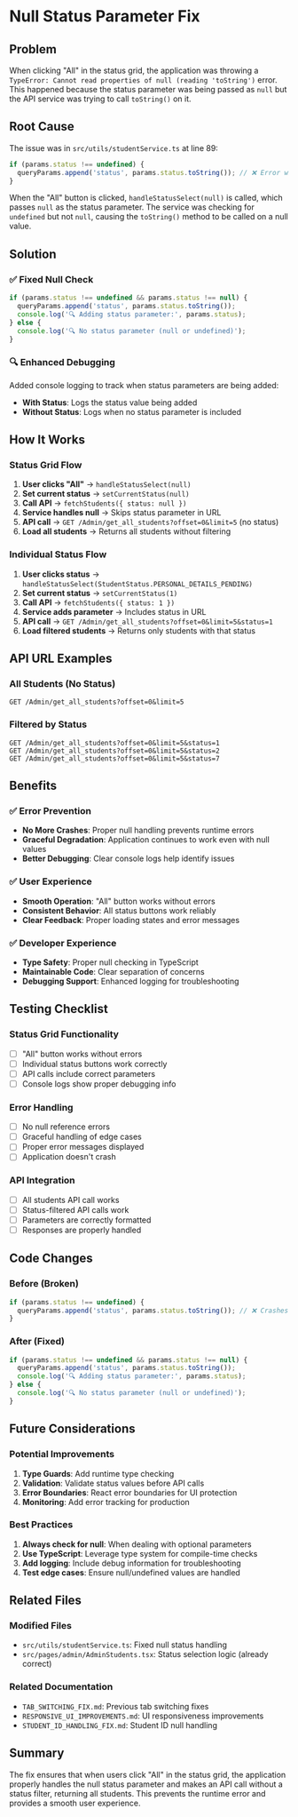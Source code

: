 # Null Status Parameter Fix

## Problem
When clicking "All" in the status grid, the application was throwing a `TypeError: Cannot read properties of null (reading 'toString')` error. This happened because the status parameter was being passed as `null` but the API service was trying to call `toString()` on it.

## Root Cause
The issue was in `src/utils/studentService.ts` at line 89:

```typescript
if (params.status !== undefined) {
  queryParams.append('status', params.status.toString()); // ❌ Error when status is null
}
```

When the "All" button is clicked, `handleStatusSelect(null)` is called, which passes `null` as the status parameter. The service was checking for `undefined` but not `null`, causing the `toString()` method to be called on a null value.

## Solution

### ✅ **Fixed Null Check**
```typescript
if (params.status !== undefined && params.status !== null) {
  queryParams.append('status', params.status.toString());
  console.log('🔍 Adding status parameter:', params.status);
} else {
  console.log('🔍 No status parameter (null or undefined)');
}
```

### 🔍 **Enhanced Debugging**
Added console logging to track when status parameters are being added:
- **With Status**: Logs the status value being added
- **Without Status**: Logs when no status parameter is included

## How It Works

### **Status Grid Flow**
1. **User clicks "All"** → `handleStatusSelect(null)`
2. **Set current status** → `setCurrentStatus(null)`
3. **Call API** → `fetchStudents({ status: null })`
4. **Service handles null** → Skips status parameter in URL
5. **API call** → `GET /Admin/get_all_students?offset=0&limit=5` (no status)
6. **Load all students** → Returns all students without filtering

### **Individual Status Flow**
1. **User clicks status** → `handleStatusSelect(StudentStatus.PERSONAL_DETAILS_PENDING)`
2. **Set current status** → `setCurrentStatus(1)`
3. **Call API** → `fetchStudents({ status: 1 })`
4. **Service adds parameter** → Includes status in URL
5. **API call** → `GET /Admin/get_all_students?offset=0&limit=5&status=1`
6. **Load filtered students** → Returns only students with that status

## API URL Examples

### **All Students (No Status)**
```
GET /Admin/get_all_students?offset=0&limit=5
```

### **Filtered by Status**
```
GET /Admin/get_all_students?offset=0&limit=5&status=1
GET /Admin/get_all_students?offset=0&limit=5&status=2
GET /Admin/get_all_students?offset=0&limit=5&status=7
```

## Benefits

### ✅ **Error Prevention**
- **No More Crashes**: Proper null handling prevents runtime errors
- **Graceful Degradation**: Application continues to work even with null values
- **Better Debugging**: Clear console logs help identify issues

### ✅ **User Experience**
- **Smooth Operation**: "All" button works without errors
- **Consistent Behavior**: All status buttons work reliably
- **Clear Feedback**: Proper loading states and error messages

### ✅ **Developer Experience**
- **Type Safety**: Proper null checking in TypeScript
- **Maintainable Code**: Clear separation of concerns
- **Debugging Support**: Enhanced logging for troubleshooting

## Testing Checklist

### **Status Grid Functionality**
- [ ] "All" button works without errors
- [ ] Individual status buttons work correctly
- [ ] API calls include correct parameters
- [ ] Console logs show proper debugging info

### **Error Handling**
- [ ] No null reference errors
- [ ] Graceful handling of edge cases
- [ ] Proper error messages displayed
- [ ] Application doesn't crash

### **API Integration**
- [ ] All students API call works
- [ ] Status-filtered API calls work
- [ ] Parameters are correctly formatted
- [ ] Responses are properly handled

## Code Changes

### **Before (Broken)**
```typescript
if (params.status !== undefined) {
  queryParams.append('status', params.status.toString()); // ❌ Crashes on null
}
```

### **After (Fixed)**
```typescript
if (params.status !== undefined && params.status !== null) {
  queryParams.append('status', params.status.toString());
  console.log('🔍 Adding status parameter:', params.status);
} else {
  console.log('🔍 No status parameter (null or undefined)');
}
```

## Future Considerations

### **Potential Improvements**
1. **Type Guards**: Add runtime type checking
2. **Validation**: Validate status values before API calls
3. **Error Boundaries**: React error boundaries for UI protection
4. **Monitoring**: Add error tracking for production

### **Best Practices**
1. **Always check for null**: When dealing with optional parameters
2. **Use TypeScript**: Leverage type system for compile-time checks
3. **Add logging**: Include debug information for troubleshooting
4. **Test edge cases**: Ensure null/undefined values are handled

## Related Files

### **Modified Files**
- `src/utils/studentService.ts`: Fixed null status handling
- `src/pages/admin/AdminStudents.tsx`: Status selection logic (already correct)

### **Related Documentation**
- `TAB_SWITCHING_FIX.md`: Previous tab switching fixes
- `RESPONSIVE_UI_IMPROVEMENTS.md`: UI responsiveness improvements
- `STUDENT_ID_HANDLING_FIX.md`: Student ID null handling

## Summary

The fix ensures that when users click "All" in the status grid, the application properly handles the null status parameter and makes an API call without a status filter, returning all students. This prevents the runtime error and provides a smooth user experience. 